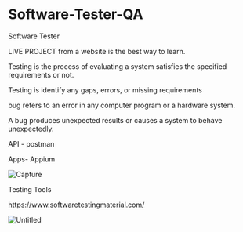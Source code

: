 # Software-Tester-QA
Software Tester

LIVE PROJECT from a website is the best way to learn.

Testing is the process of evaluating a system satisfies the specified requirements or not.

Testing is identify any gaps, errors, or missing requirements 

bug refers to an error in any computer program or a hardware system.

A bug produces unexpected results or causes a system to behave unexpectedly. 

API - postman

Apps- Appium

![Capture](https://user-images.githubusercontent.com/37230267/95090520-f3df9f00-0757-11eb-915d-1bc0a96d8222.PNG)


Testing Tools

https://www.softwaretestingmaterial.com/

![Untitled](https://user-images.githubusercontent.com/37230267/111126524-c243ed00-85ad-11eb-99c6-26fb7bab6576.png)




